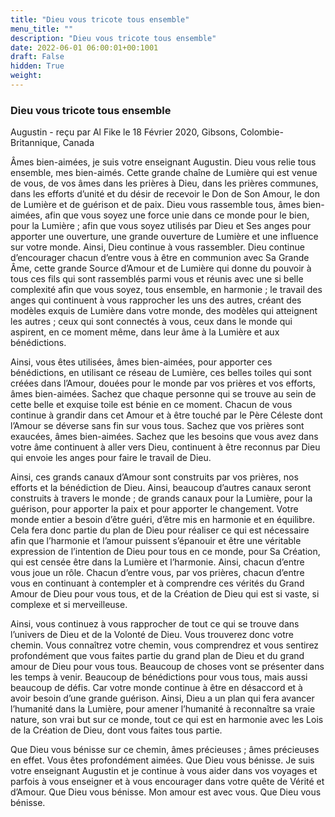 ```yaml
---
title: "Dieu vous tricote tous ensemble"
menu_title: ""
description: "Dieu vous tricote tous ensemble"
date: 2022-06-01 06:00:01+00:1001
draft: False
hidden: True
weight:
---
```

### Dieu vous tricote tous ensemble

Augustin - reçu par Al Fike le 18 Février 2020, Gibsons, Colombie-Britannique, Canada

Âmes bien-aimées, je suis votre enseignant Augustin. Dieu vous relie tous ensemble, mes bien-aimés. Cette grande chaîne de Lumière qui est venue de vous, de vos âmes dans les prières à Dieu, dans les prières communes, dans les efforts d’unité et du désir de recevoir le Don de Son Amour, le don de Lumière et de guérison et de paix. Dieu vous rassemble tous, âmes bien-aimées, afin que vous soyez une force unie dans ce monde pour le bien, pour la Lumière ; afin que vous soyez utilisés par Dieu et Ses anges pour apporter une ouverture, une grande ouverture de Lumière et une influence sur votre monde. Ainsi, Dieu continue à vous rassembler. Dieu continue d’encourager chacun d’entre vous à être en communion avec Sa Grande Âme, cette grande Source d’Amour et de Lumière qui donne du pouvoir à tous ces fils qui sont rassemblés parmi vous et réunis avec une si belle complexité afin que vous soyez, tous ensemble, en harmonie ; le travail des anges qui continuent à vous rapprocher les uns des autres, créant des modèles exquis de Lumière dans votre monde, des modèles qui atteignent les autres ; ceux qui sont connectés à vous, ceux dans le monde qui aspirent, en ce moment même, dans leur âme à la Lumière et aux bénédictions.

Ainsi, vous êtes utilisées, âmes bien-aimées, pour apporter ces bénédictions, en utilisant ce réseau de Lumière, ces belles toiles qui sont créées dans l’Amour, douées pour le monde par vos prières et vos efforts, âmes bien-aimées. Sachez que chaque personne qui se trouve au sein de cette belle et exquise toile est bénie en ce moment. Chacun de vous continue à grandir dans cet Amour et à être touché par le Père Céleste dont l’Amour se déverse sans fin sur vous tous. Sachez que vos prières sont exaucées, âmes bien-aimées. Sachez que les besoins que vous avez dans votre âme continuent à aller vers Dieu, continuent à être reconnus par Dieu qui envoie les anges pour faire le travail de Dieu.

Ainsi, ces grands canaux d’Amour sont construits par vos prières, nos efforts et la bénédiction de Dieu. Ainsi, beaucoup d’autres canaux seront construits à travers le monde ; de grands canaux pour la Lumière, pour la guérison, pour apporter la paix et pour apporter le changement. Votre monde entier a besoin d’être guéri, d’être mis en harmonie et en équilibre. Cela fera donc partie du plan de Dieu pour réaliser ce qui est nécessaire afin que l’harmonie et l’amour puissent s’épanouir et être une véritable expression de l’intention de Dieu pour tous en ce monde, pour Sa Création, qui est censée être dans la Lumière et l’harmonie. Ainsi, chacun d’entre vous joue un rôle. Chacun d’entre vous, par vos prières, chacun d’entre vous en continuant à contempler et à comprendre ces vérités du Grand Amour de Dieu pour vous tous, et de la Création de Dieu qui est si vaste, si complexe et si merveilleuse.

Ainsi, vous continuez à vous rapprocher de tout ce qui se trouve dans l’univers de Dieu et de la Volonté de Dieu. Vous trouverez donc votre chemin. Vous connaîtrez votre chemin, vous comprendrez et vous sentirez profondément que vous faites partie du grand plan de Dieu et du grand amour de Dieu pour vous tous. Beaucoup de choses vont se présenter dans les temps à venir. Beaucoup de bénédictions pour vous tous, mais aussi beaucoup de défis. Car votre monde continue à être en désaccord et à avoir besoin d’une grande guérison. Ainsi, Dieu a un plan qui fera avancer l’humanité dans la Lumière, pour amener l’humanité à reconnaître sa vraie nature, son vrai but sur ce monde, tout ce qui est en harmonie avec les Lois de la Création de Dieu, dont vous faites tous partie.

Que Dieu vous bénisse sur ce chemin, âmes précieuses ; âmes précieuses en effet. Vous êtes profondément aimées. Que Dieu vous bénisse. Je suis votre enseignant Augustin et je continue à vous aider dans vos voyages et parfois à vous enseigner et à vous encourager dans votre quête de Vérité et d’Amour. Que Dieu vous bénisse. Mon amour est avec vous. Que Dieu vous bénisse.
